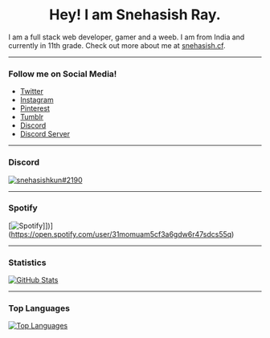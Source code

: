 <h1 align="center">Hey! I am Snehasish Ray.</h1>

I am a full stack web developer, gamer and a weeb. I am from India and currently in 11th grade. Check out more about me at [snehasish.cf](https://snehasish.cf).

---

### Follow me on Social Media!

+ [Twitter](https://twitter.com/snehasishkun)
+ [Instagram](https://instagram.com/snehasishkun)
+ [Pinterest](https://pinterest.com/snehasishkun)
+ [Tumblr](https://snehasishkun.tumblr.com)
+ [Discord](https://discord.com/users/741292272661954651)
+ [Discord Server](https://discord.gg/GdCjHfXDvs)

---
### Discord 
[![snehasishkun#2190](https://lanyard.cnrad.dev/api/741292272661954651)](https://discord.gg/GdCjHfXDvs)

---

### Spotify
[![Spotify]([[https://spotify-github-profile.vercel.app/api/view.svg?uid=31momuam5cf3a6gdw6r47sdcs55q&redirect=true][https://spotify-github-profile.vercel.app/api/view.svg?uid=31momuam5cf3a6gdw6r47sdcs55q&cover_image=true&theme=natemoo-re&show_offline=true&background_color=000000&interchange=true&bar_color=09ff00&bar_color_cover=true)]])](https://open.spotify.com/user/31momuam5cf3a6gdw6r47sdcs55q)

---

### Statistics

[![GitHub Stats](https://github-readme-stats.vercel.app/api?username=snehasishkun&show_icons=true&theme=transparent)](https://github.com/snehasishkun)

---

### Top Languages

[![Top Languages](https://github-readme-stats.vercel.app/api/top-langs?username=snehasishkun&show_icons=true&theme=transparent&layout=compact&langs_count=6)](https://github.com/snehasishkun)
